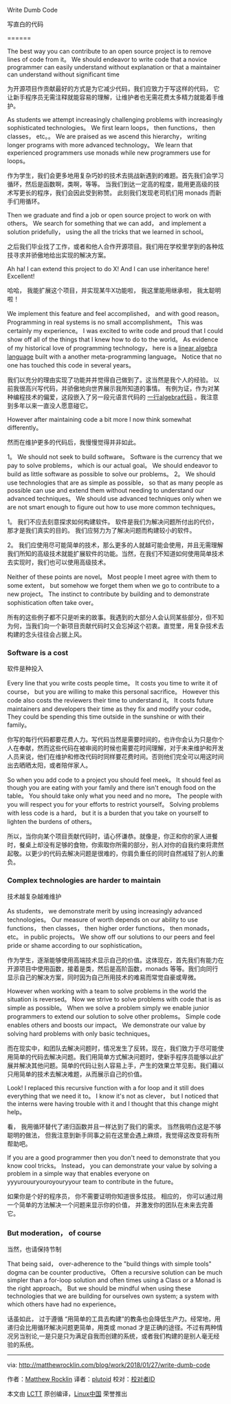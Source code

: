 Write Dumb Code

写直白的代码

======

The best way you can contribute to an open source project is to remove lines of code from it。 We should endeavor to write code that a novice programmer can easily understand without explanation or that a maintainer can understand without significant time

为开源项目作贡献最好的方式是为它减少代码，我们应致力于写这样的代码， 它让新手程序员无需注释就能容易的理解，让维护者也无需花费太多精力就能着手维护。

As students we attempt increasingly challenging problems with increasingly sophisticated technologies。 We first learn loops， then functions， then classes， etc。。 We are praised as we ascend this hierarchy， writing longer programs with more advanced technology。 We learn that experienced programmers use monads while new programmers use for loops。

作为学生，我们会更多地用复杂巧妙的技术去挑战新遇到的难题。首先我们会学习循环，然后是函数啊，类啊，等等。 当我们到达一定高的程度，能用更高级的技术写更长的程序，我们会因此受到称赞。 此刻我们发现老司机们用 monads 而新手们用循环。

Then we graduate and find a job or open source project to work on with others。 We search for something that we can add， and implement a solution pridefully， using the all the tricks that we learned in school。

之后我们毕业找了工作，或者和他人合作开源项目。我们用在学校里学到的各种炫技寻求并骄傲地给出实现的解决方案。

Ah ha! I can extend this project to do X! And I can use inheritance here! Excellent!

哈哈， 我能扩展这个项目，并实现某牛X功能啦， 我这里能用继承啦， 我太聪明啦！


We implement this feature and feel accomplished， and with good reason。 Programming in real systems is no small accomplishment。 This was certainly my experience。 I was excited to write code and proud that I could show off all of the things that I knew how to do to the world。 As evidence of my historical love of programming technology， here is a [linear algebra language][1] built with a another meta-programming language。 Notice that no one has touched this code in several years。

我们以充分的理由实现了功能并并觉得自己做到了。这当然是我个人的经验。 以前我很高兴写代码，并骄傲地向世界展示我所知道的事情。 有例为证，作为对某种编程技术的偏爱，这段嵌入了另一段元语言代码的 [一行algebra代码][1] 。我注意到多年以来一直没人愿意碰它。

However after maintaining code a bit more I now think somewhat differently。

然而在维护更多的代码后，我慢慢觉得并非如此。

  1。 We should not seek to build software。 Software is the currency that we pay to solve problems， which is our actual goal。 We should endeavor to build as little software as possible to solve our problems。
  2。 We should use technologies that are as simple as possible， so that as many people as possible can use and extend them without needing to understand our advanced techniques。 We should use advanced techniques only when we are not smart enough to figure out how to use more common techniques。

1。 我们不应去刻意探求如何构建软件。 软件是我们为解决问题所付出的代价， 那才是我们真实的目的。 我们应努力为了解决问题而构建较小的软件。

2。 我们应使用尽可能简单的技术，那么更多的人就越可能会使用，并且无需理解我们所知的高级技术就能扩展软件的功能。当然，在我们不知道如何使用简单技术去实现时，我们也可以使用高级技术。

Neither of these points are novel。 Most people I meet agree with them to some extent， but somehow we forget them when we go to contribute to a new project。 The instinct to contribute by building and to demonstrate sophistication often take over。

所有的这些例子都不只是听来的故事。我遇到的大部分人会认同某些部分，但不知为何，当我们向一个新项目贡献代码时又会忘掉这个初衷。直觉里，用复杂技术去构建的念头往往会占据上风。

### Software is a cost

软件是种投入

Every line that you write costs people time。 It costs you time to write it of course， but you are willing to make this personal sacrifice。 However this code also costs the reviewers their time to understand it。 It costs future maintainers and developers their time as they fix and modify your code。 They could be spending this time outside in the sunshine or with their family。

你写的每行代码都要花费人力。写代码当然是需要时间的，也许你会认为只是你个人在奉献，然而这些代码在被审阅的时候也需要花时间理解，对于未来维护和开发人员来说，他们在维护和修改代码时同样要花费时间。否则他们完全可以用这时间出去晒晒太阳，或者陪伴家人。

So when you add code to a project you should feel meek。 It should feel as though you are eating with your family and there isn't enough food on the table。 You should take only what you need and no more。 The people with you will respect you for your efforts to restrict yourself。 Solving problems with less code is a hard， but it is a burden that you take on yourself to lighten the burdens of others。

所以，当你向某个项目贡献代码时，请心怀谦恭。就像是，你正和你的家人进餐时，餐桌上却没有足够的食物，你索取你所需的部分，别人对你的自我约束将肃然起敬。以更少的代码去解决问题是很难的，你肩负重任的同时自然减轻了别人的重负。

### Complex technologies are harder to maintain

技术越复杂越难维护

As students， we demonstrate merit by using increasingly advanced technologies。 Our measure of worth depends on our ability to use functions， then classes， then higher order functions， then monads， etc。 in public projects。 We show off our solutions to our peers and feel pride or shame according to our sophistication。

作为学生，逐渐能够使用高端技术显示自己的价值。这体现在，首先我们有能力在开源项目中使用函数，接着是类，然后是高阶函数，monads 等等。我们向同行显示自己的解决方案，同时因为自己所用技术的难易而常觉自豪或卑微。

However when working with a team to solve problems in the world the situation is reversed。 Now we strive to solve problems with code that is as simple as possible。 When we solve a problem simply we enable junior programmers to extend our solution to solve other problems。 Simple code enables others and boosts our impact。 We demonstrate our value by solving hard problems with only basic techniques。

而在现实中，和团队去解决问题时，情况发生了反转。现在，我们致力于尽可能使用简单的代码去解决问题。我们用简单方式解决问题时，使新手程序员能够以此扩展并解决其他问题。简单的代码让别人容易上手，产生的效果立竿见影。我们藉以只用简单的技术去解决难题，从而展示自己的价值。

Look! I replaced this recursive function with a for loop and it still does everything that we need it to。 I know it's not as clever， but I noticed that the interns were having trouble with it and I thought that this change might help。

看， 我用循环替代了递归函数并且一样达到了我们的需求。 当然我明白这是不够聪明的做法， 但我注意到新手同事之前在这里会遇上麻烦，我觉得这改变将有所帮助吧。

If you are a good programmer then you don't need to demonstrate that you know cool tricks。 Instead， you can demonstrate your value by solving a problem in a simple way that enables everyone on yyyurouuryouroyouryyour team to contribute in the future。

如果你是个好的程序员， 你不需要证明你知道很多炫技。 相应的， 你可以通过用一个简单的方法解决一个问题来显示你的价值， 并激发你的团队在未来去完善它。

### But moderation， of course

当然，也请保持节制

That being said， over-adherence to the "build things with simple tools" dogma can be counter productive。 Often a recursive solution can be much simpler than a for-loop solution and often times using a Class or a Monad is the right approach。 But we should be mindful when using these technologies that we are building for ourselves own system; a system with which others have had no experience。

话虽如此， 过于遵循 “用简单的工具去构建”的教条也会降低生产力。经常地，用递归会比用循环解决问题更简单，用类或 monad 才是正确的途径。不过有两种情况另当别论,一是只是只为满足自我而创建的系统，或者我们构建的是别人毫无经验的系统。


--------------------------------------------------------------------------------

via: http://matthewrocklin.com/blog/work/2018/01/27/write-dumb-code

作者：[Matthew Rocklin][a]
译者：[plutoid](https://github.com/plutoid) 
校对：[校对者ID](https://github.com/校对者ID)

本文由 [LCTT](https://github.com/LCTT/TranslateProject) 原创编译，[Linux中国](https://linux.cn/) 荣誉推出

[a]:http://matthewrocklin.com
[1]:https://github.com/mrocklin/matrix-algebra

